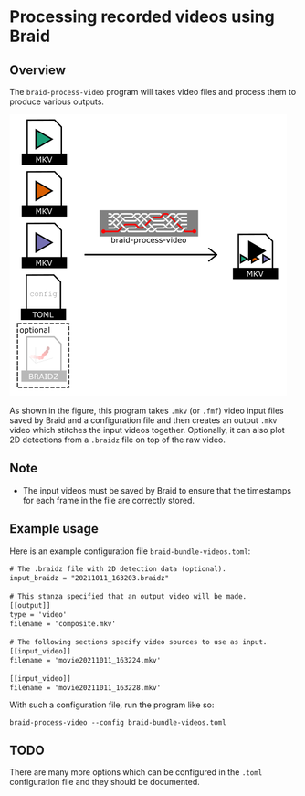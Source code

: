 # Processing recorded videos using Braid

## Overview

The `braid-process-video` program will takes video files and process them to
produce various outputs.

![braid-process-video.png](braid-process-video.png)

As shown in the figure, this program takes `.mkv` (or `.fmf`) video input files
saved by Braid and a configuration file and then creates an output `.mkv` video
which stitches the input videos together. Optionally, it can also plot 2D
detections from a `.braidz` file on top of the raw video.

## Note

- The input videos must be saved by Braid to ensure that the timestamps for each
  frame in the file are correctly stored.

## Example usage

Here is an example configuration file `braid-bundle-videos.toml`:

```
# The .braidz file with 2D detection data (optional).
input_braidz = "20211011_163203.braidz"

# This stanza specified that an output video will be made.
[[output]]
type = 'video'
filename = 'composite.mkv'

# The following sections specify video sources to use as input.
[[input_video]]
filename = 'movie20211011_163224.mkv'

[[input_video]]
filename = 'movie20211011_163228.mkv'
```

With such a configuration file, run the program like so:

    braid-process-video --config braid-bundle-videos.toml

## TODO

There are many more options which can be configured in the `.toml` configuration
file and they should be documented.
